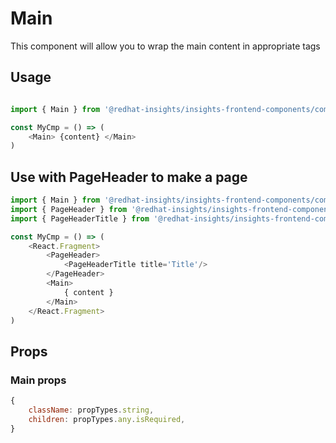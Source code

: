 # Main

This component will allow you to wrap the main content in appropriate tags

## Usage

```javascript

import { Main } from '@redhat-insights/insights-frontend-components/components/Main';

const MyCmp = () => (
    <Main> {content} </Main>
)
```

## Use with PageHeader to make a page

```javascript
import { Main } from '@redhat-insights/insights-frontend-components/components/Main';
import { PageHeader } from '@redhat-insights/insights-frontend-components/components/PageHeader';
import { PageHeaderTitle } from '@redhat-insights/insights-frontend-components/components/PageHeader';

const MyCmp = () => (
    <React.Fragment>
        <PageHeader>
            <PageHeaderTitle title='Title'/>
        </PageHeader>
        <Main>
            { content }
        </Main>
    </React.Fragment>
)

```

## Props

### Main props

```javascript
{
    className: propTypes.string,
    children: propTypes.any.isRequired,
}
```